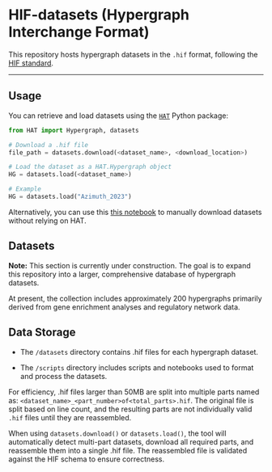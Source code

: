 # HIF-datasets (Hypergraph Interchange Format)

This repository hosts hypergraph datasets in the `.hif` format, following the [HIF standard](https://github.com/pszufe/HIF-standard/tree/main).

---

## Usage

You can retrieve and load datasets using the [`HAT`](https://github.com/Jpickard1/Hypergraph-Analysis-Toolbox) Python package:

```python
from HAT import Hypergraph, datasets

# Download a .hif file
file_path = datasets.download(<dataset_name>, <download_location>)

# Load the dataset as a HAT.Hypergraph object
HG = datasets.load(<dataset_name>)

# Example
HG = datasets.load("Azimuth_2023")
```

Alternatively, you can use this [this notebook](https://github.com/Jpickard1/HIF-datasets/blob/main/scripts/download_hif_datasets.ipynb) to manually download datasets without relying on HAT.

## Datasets

**Note:** This section is currently under construction. The goal is to expand this repository into a larger, comprehensive database of hypergraph datasets.

At present, the collection includes approximately 200 hypergraphs primarily derived from gene enrichment analyses and regulatory network data.

## Data Storage

- The `/datasets` directory contains .hif files for each hypergraph dataset.

- The `/scripts` directory includes scripts and notebooks used to format and process the datasets.

For efficiency, .hif files larger than 50MB are split into multiple parts named as: `<dataset_name>_<part_number>of<total_parts>.hif`. The original file is split based on line count, and the resulting parts are not individually valid `.hif` files until they are reassembled.

When using `datasets.download()` or `datasets.load()`, the tool will automatically detect multi-part datasets, download all required parts, and reassemble them into a single .hif file. The reassembled file is validated against the HIF schema to ensure correctness.
